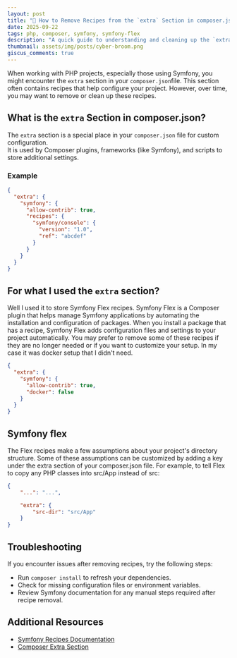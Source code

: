 ```yaml
---
layout: post
title: "🧹 How to Remove Recipes from the `extra` Section in composer.json"
date: 2025-09-22
tags: php, composer, symfony, symfony-flex
description: "A quick guide to understanding and cleaning up the `extra` section in composer.json, especially Symfony recipes."
thumbnail: assets/img/posts/cyber-broom.png
giscus_comments: true
---
```


When working with PHP projects, especially those using Symfony, 
you might encounter the `extra` section in your `composer.json`file. 
This section often contains recipes that help configure your project. 
However, over time, you may want to remove or clean up these recipes.

## What is the `extra` Section in composer.json?

The `extra` section is a special place in your `composer.json` file for custom configuration.  
It is used by Composer plugins, frameworks (like Symfony), and scripts to store additional settings.

### Example

```json
{
  "extra": {
    "symfony": {
      "allow-contrib": true,
      "recipes": {
        "symfony/console": {
          "version": "1.0",
          "ref": "abcdef"
        }
      }
    }
  }
}
```

## For what I used the `extra` section?

Well I used it to store Symfony Flex recipes.
Symfony Flex is a Composer plugin that helps manage Symfony applications by automating the installation and configuration of
packages. When you install a package that has a recipe, Symfony Flex adds configuration files and settings to your project automatically. 
You may prefer to remove some of these recipes if they are no longer needed or if you want to customize your setup.
In my case it was docker setup that I didn't need.
```json
{
  "extra": {
    "symfony": {
      "allow-contrib": true,
      "docker": false
    }
  }
}
```

## Symfony flex

The Flex recipes make a few assumptions about your project's directory structure. Some of these assumptions can be customized by adding a key under the extra section of your composer.json file. For example, to tell Flex to copy any PHP classes into src/App instead of src:
```json
{
    "...": "...",

    "extra": {
        "src-dir": "src/App"
    }
}
```

## Troubleshooting

If you encounter issues after removing recipes, try the following steps:

- Run `composer install` to refresh your dependencies.
- Check for missing configuration files or environment variables.
- Review Symfony documentation for any manual steps required after recipe removal.

## Additional Resources

- [Symfony Recipes Documentation](https://symfony.com/doc/current/setup/flex.html)
- [Composer Extra Section](https://getcomposer.org/doc/04-schema.md#extra)


